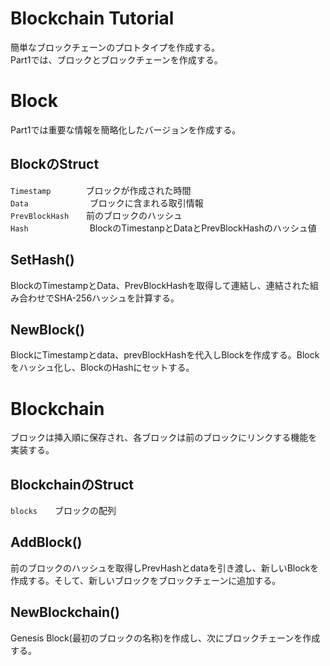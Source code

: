 Blockchain Tutorial
====


簡単なブロックチェーンのプロトタイプを作成する。  
Part1では、ブロックとブロックチェーンを作成する。
 
# Block
Part1では重要な情報を簡略化したバージョンを作成する。  

## BlockのStruct  
`Timestamp`　　　　ブロックが作成された時間  
`Data`　　　　　　　ブロックに含まれる取引情報  
`PrevBlockHash`　　前のブロックのハッシュ  
`Hash`　　　　　　　BlockのTimestanpとDataとPrevBlockHashのハッシュ値  
 
## SetHash()  
BlockのTimestampとData、PrevBlockHashを取得して連結し、連結された組み合わせでSHA-256ハッシュを計算する。  

## NewBlock()  
BlockにTimestampとdata、prevBlockHashを代入しBlockを作成する。Blockをハッシュ化し、BlockのHashにセットする。  


# Blockchain  
ブロックは挿入順に保存され、各ブロックは前のブロックにリンクする機能を実装する。  

## BlockchainのStruct  
`blocks`　　ブロックの配列  

## AddBlock()  
前のブロックのハッシュを取得しPrevHashとdataを引き渡し、新しいBlockを作成する。そして、新しいブロックをブロックチェーンに追加する。  

## NewBlockchain()  
Genesis Block(最初のブロックの名称)を作成し、次にブロックチェーンを作成する。
